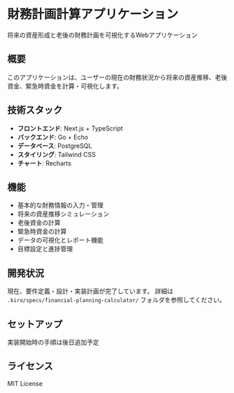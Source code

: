 # 財務計画計算アプリケーション

将来の資産形成と老後の財務計画を可視化するWebアプリケーション

## 概要

このアプリケーションは、ユーザーの現在の財務状況から将来の資産推移、老後資金、緊急時資金を計算・可視化します。

## 技術スタック

- **フロントエンド**: Next.js + TypeScript
- **バックエンド**: Go + Echo
- **データベース**: PostgreSQL
- **スタイリング**: Tailwind CSS
- **チャート**: Recharts

## 機能

- 基本的な財務情報の入力・管理
- 将来の資産推移シミュレーション
- 老後資金の計算
- 緊急時資金の計算
- データの可視化とレポート機能
- 目標設定と進捗管理

## 開発状況

現在、要件定義・設計・実装計画が完了しています。
詳細は `.kiro/specs/financial-planning-calculator/` フォルダを参照してください。

## セットアップ

実装開始時の手順は後日追加予定

## ライセンス

MIT License